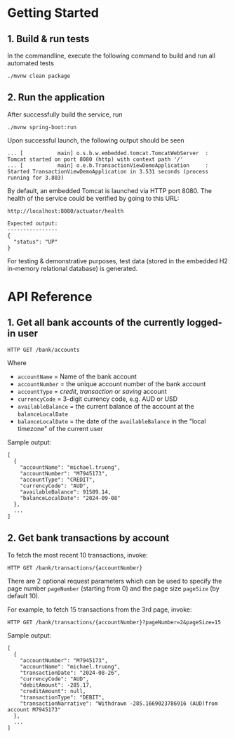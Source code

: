 # Getting Started

## 1. Build & run tests

In the commandline, execute the following command to build and run all automated tests

```
./mvnw clean package
```

## 2. Run the application

After successfully build the service, run

```
./mvnw spring-boot:run
```

Upon successful launch, the following output should be seen

```
... [           main] o.s.b.w.embedded.tomcat.TomcatWebServer  : Tomcat started on port 8080 (http) with context path '/'
... [           main] o.e.b.TransactionViewDemoApplication     : Started TransactionViewDemoApplication in 3.531 seconds (process running for 3.803)
```

By default, an embedded Tomcat is launched via HTTP port 8080. The health of the service could be verified by going to
this URL:

```
http://localhost:8080/actuator/health

Expected output:
----------------
{
  "status": "UP"
}
```

For testing & demonstrative purposes, test data (stored in the embedded H2 in-memory relational database) is generated.

# API Reference

## 1. Get all bank accounts of the currently logged-in user

```
HTTP GET /bank/accounts
```

Where

- `accountName` = Name of the bank account
- `accountNumber` = the unique account number of the bank account
- `accountType` = _credit_, _transaction_ or _saving_ account
- `currencyCode` = 3-digit currency code, e.g. AUD or USD
- `availableBalance` = the current balance of the account at the `balanceLocalDate`
- `balanceLocalDate` = the date of the `availableBalance` in the "local timezone" of the current user

Sample output:

```
[
  {
    "accountName": "michael.truong",
    "accountNumber": "M7945173",
    "accountType": "CREDIT",
    "currencyCode": "AUD",
    "availableBalance": 91509.14,
    "balanceLocalDate": "2024-09-08"
  },
  ...
]
```

## 2. Get bank transactions by account

To fetch the most recent 10 transactions, invoke:

```
HTTP GET /bank/transactions/{accountNumber}
```

There are 2 optional request parameters which can be used to specify the page number `pageNumber` (starting from 0)
and the page size `pageSize` (by default 10).

For example, to fetch 15 transactions from the 3rd page, invoke:

```
HTTP GET /bank/transactions/{accountNumber}?pageNumber=2&pageSize=15
```

Sample output:

```
[
  {
    "accountNumber": "M7945173",
    "accountName": "michael.truong",
    "transactionDate": "2024-08-26",
    "currencyCode": "AUD",
    "debitAmount": -285.17,
    "creditAmount": null,
    "transactionType": "DEBIT",
    "transactionNarrative": "Withdrawn -285.1669023786916 (AUD)from account M7945173"
  },
  ...
]
```
